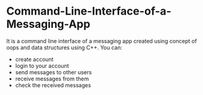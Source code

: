 # Command-Line-Interface-of-a-Messaging-App

It is a command line interface of a messaging app created using concept of oops and data structures using C++. You can: 
- create account
- login to your account
- send messages to other users
- receive messages from them
- check the received messages
